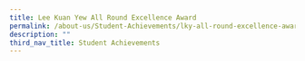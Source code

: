 ```yaml
---
title: Lee Kuan Yew All Round Excellence Award
permalink: /about-us/Student-Achievements/lky-all-round-excellence-award/
description: ""
third_nav_title: Student Achievements
---
```

